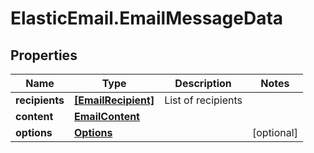 # ElasticEmail.EmailMessageData

## Properties

Name | Type | Description | Notes
------------ | ------------- | ------------- | -------------
**recipients** | [**[EmailRecipient]**](EmailRecipient.md) | List of recipients | 
**content** | [**EmailContent**](EmailContent.md) |  | 
**options** | [**Options**](Options.md) |  | [optional] 


